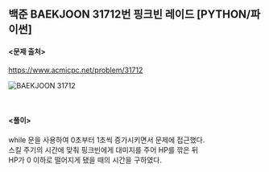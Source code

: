 ## 백준 BAEKJOON 31712번 핑크빈 레이드 [PYTHON/파이썬]

#### <문제 출처><br>
https://www.acmicpc.net/problem/31712

![BAEKJOON 31712](https://blog.kakaocdn.net/dn/bclmG0/btsGAYnlR4b/woNQvlTvkdjII6goZvc9Kk/img.png)

<br>

#### <풀이><br>

while 문을 사용하여 0초부터 1초씩 증가시키면서 문제에 접근했다.  
스킬 주기의 시간에 맞춰 핑크빈에게 대미지를 주어 HP를 깎은 뒤  
HP가 0 이하로 떨어지게 됐을 때의 시간을 구하였다.  